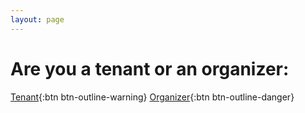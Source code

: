 ```yaml
---
layout: page
---
```


# Are you a tenant or an organizer:

[Tenant](http://www.google.com){:btn btn-outline-warning}  [Organizer](http://bing.com){:btn btn-outline-danger}

